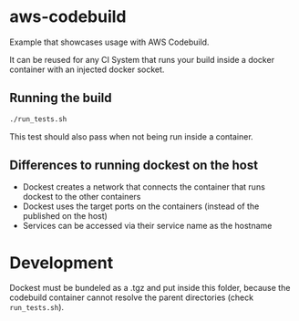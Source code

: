 # aws-codebuild

Example that showcases usage with AWS Codebuild.

It can be reused for any CI System that runs your build inside a docker container with an injected docker socket.

## Running the build

```bash
./run_tests.sh
```

This test should also pass when not being run inside a container.

## Differences to running dockest on the host

- Dockest creates a network that connects the container that runs dockest to the other containers
- Dockest uses the target ports on the containers (instead of the published on the host)
- Services can be accessed via their service name as the hostname

# Development

Dockest must be bundeled as a .tgz and put inside this folder, because the codebuild container cannot resolve the parent directories (check `run_tests.sh`).
